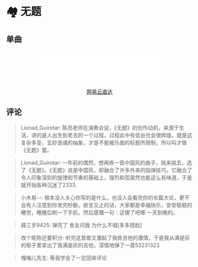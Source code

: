 # 🏘 无题

## 单曲

<div style="text-align: center;">
  <iframe frameborder="no" border="0" marginwidth="0" marginheight="0" width=330 height=86 src="//music.163.com/outchain/player?type=2&id=520847330&auto=1&height=66"></iframe>
  <p style="text-align: center;">
    <a href="https://music.163.com/#/song?id=520847330">网易云直达</a>
  </p>
</div>

## 评论

> Lionad_Guirotar: 陈亮老师在演奏会说，《无题》的创作动机，来源于生活，讲的是人出生到老去的一个过程，过程此中有低谷也会很辉煌。就是这复杂多变，玄妙诡谲的抽象，才是不能被乐曲的标题所限制，所以叫才做《无题》罢。

> Lionad_Guirotar: 一年前的偶然，想再练一首中国风的曲子，挑来挑去，选了《无题》。《无题》说是中国风，却融合了许多外来的指弹技巧，它融合了令人印象深刻的旋律和节奏的基础上，强烈和弦居然也能这么有味道，于是就开始各种沉迷了2333.

> 小木易--: 根本没人关心你写的是什么，也没人会看完你的长篇大论，更不会有人注意到你发完秒删，欲言又止的话，大家都是幸福快乐，安安稳稳的睡觉，睡醒后刷一下手机，然后感慨一句：这傻了吧唧 一天到晚的。

> 薛三岁9425: 弹完了 舍友问我 为什么不唱[多多捂脸]

> 改个昵称还要积分: 听完这首歌又激起了我练吉他的激情，于是我从满是灰的柜子里拿出了我满是灰的吉他，深情地弹了一首53231323

> 嘎嘣儿先生: 等我学会了一定回来评论